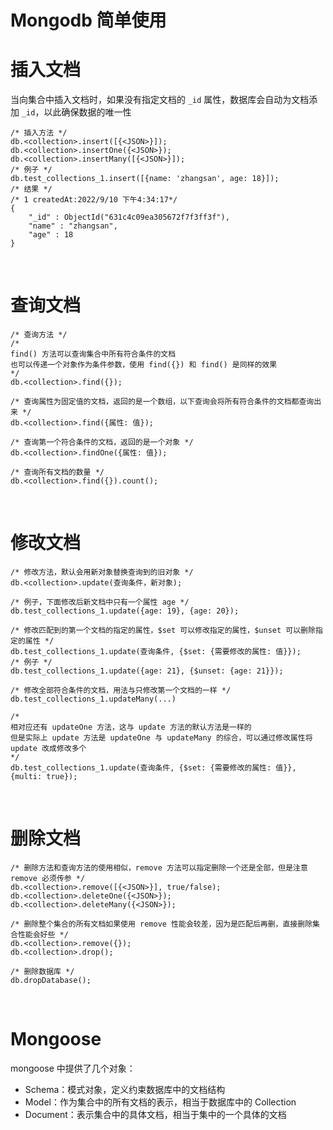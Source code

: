 # Mongodb 简单使用



# 插入文档

当向集合中插入文档时，如果没有指定文档的 `_id` 属性，数据库会自动为文档添加 `_id`，以此确保数据的唯一性

```mariadb
/* 插入方法 */
db.<collection>.insert([{<JSON>}]);
db.<collection>.insertOne({<JSON>});
db.<collection>.insertMany([{<JSON>}]);
/* 例子 */
db.test_collections_1.insert([{name: 'zhangsan', age: 18}]);
/* 结果 */
/* 1 createdAt:2022/9/10 下午4:34:17*/
{
	"_id" : ObjectId("631c4c09ea305672f7f3ff3f"),
	"name" : "zhangsan",
	"age" : 18
}
```



<br/>



# 查询文档

```mariadb
/* 查询方法 */
/* 
find() 方法可以查询集合中所有符合条件的文档
也可以传递一个对象作为条件参数，使用 find({}) 和 find() 是同样的效果 
*/
db.<collection>.find({});

/* 查询属性为固定值的文档，返回的是一个数组，以下查询会将所有符合条件的文档都查询出来 */
db.<collection>.find({属性: 值});

/* 查询第一个符合条件的文档，返回的是一个对象 */
db.<collection>.findOne({属性: 值});

/* 查询所有文档的数量 */
db.<collection>.find({}).count();
```



<br/>



# 修改文档

```mariadb
/* 修改方法，默认会用新对象替换查询到的旧对象 */
db.<collection>.update(查询条件，新对象);
 
/* 例子，下面修改后新文档中只有一个属性 age */
db.test_collections_1.update({age: 19}, {age: 20});

/* 修改匹配到的第一个文档的指定的属性，$set 可以修改指定的属性，$unset 可以删除指定的属性 */
db.test_collections_1.update(查询条件, {$set: {需要修改的属性: 值}});
/* 例子 */
db.test_collections_1.update({age: 21}, {$unset: {age: 21}});

/* 修改全部符合条件的文档，用法与只修改第一个文档的一样 */
db.test_collections_1.updateMany(...)

/* 
相对应还有 updateOne 方法，这与 update 方法的默认方法是一样的
但是实际上 update 方法是 updateOne 与 updateMany 的综合，可以通过修改属性将 update 改成修改多个
*/
db.test_collections_1.update(查询条件, {$set: {需要修改的属性: 值}}, {multi: true});
```



<br/>



# 删除文档

```mariadb
/* 删除方法和查询方法的使用相似，remove 方法可以指定删除一个还是全部，但是注意 remove 必须传参 */
db.<collection>.remove([{<JSON>}], true/false);
db.<collection>.deleteOne({<JSON>});
db.<collection>.deleteMany({<JSON>});

/* 删除整个集合的所有文档如果使用 remove 性能会较差，因为是匹配后再删，直接删除集合性能会好些 */
db.<collection>.remove({}); 
db.<collection>.drop();

/* 删除数据库 */
db.dropDatabase();
```



<br/>



# Mongoose

mongoose 中提供了几个对象：

- Schema：模式对象，定义约束数据库中的文档结构
- Model：作为集合中的所有文档的表示，相当于数据库中的 Collection
- Document：表示集合中的具体文档，相当于集中的一个具体的文档